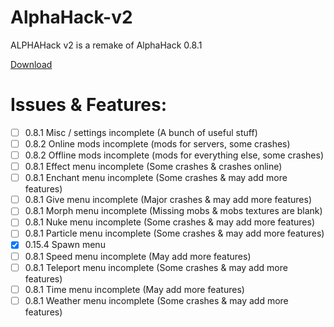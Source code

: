 # AlphaHack-v2
ALPHAHack v2 is a remake of AlphaHack 0.8.1


[Download](https://arceusmatt.github.io/AlphaHack)


# Issues & Features:
- [ ] 0.8.1 Misc / settings incomplete (A bunch of useful stuff)
- [ ] 0.8.2 Online mods incomplete (mods for servers, some crashes)
- [ ] 0.8.2 Offline mods incomplete (mods for everything else, some crashes)
- [ ] 0.8.1 Effect menu incomplete (Some crashes & crashes online)
- [ ] 0.8.1 Enchant menu incomplete (Some crashes & may add more features)
- [ ] 0.8.1 Give menu incomplete (Major crashes & may add more features)
- [ ] 0.8.1 Morph menu incomplete (Missing mobs & mobs textures are blank)
- [ ] 0.8.1 Nuke menu incomplete (Some crashes & may add more features)
- [ ] 0.8.1 Particle menu incomplete (Some crashes & may add more features)
- [x] 0.15.4 Spawn menu
- [ ] 0.8.1 Speed menu incomplete (May add more features)
- [ ] 0.8.1 Teleport menu incomplete (Some crashes & may add more features)
- [ ] 0.8.1 Time menu incomplete (May add more features)
- [ ] 0.8.1 Weather menu incomplete (Some crashes & may add more features)
